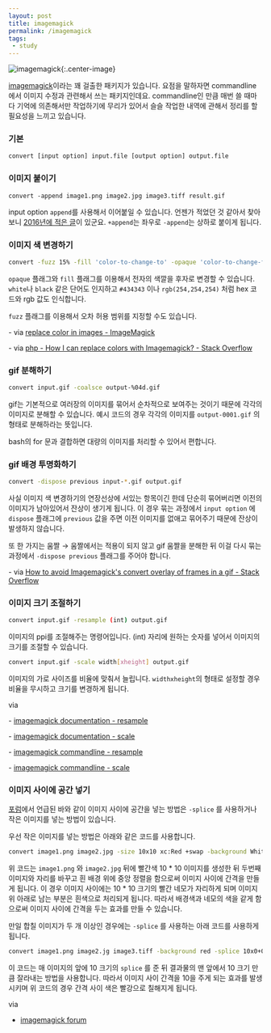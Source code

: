 ```yaml
---
layout: post
title: imagemagick
permalink: /imagemagick
tags: 
 - study
---
```


![imagemagick](https://www.imagemagick.org/image/wizard.jpg){:.center-image}

[imagemagick](https://www.imagemagick.org/script/index.php)이라는 꽤 걸출한 패키지가 있습니다. 요점을 말하자면 commandline에서 이미지 수정과 관련해서 쓰는 패키지인데요. commandline인 만큼 매번 쓸 때마다 기억에 의존해서만 작업하기에 무리가 있어서 슬슬 작업한 내역에 관해서 정리를 할 필요성을 느끼고 있습니다.

### 기본

```bash
convert [input option] input.file [output option] output.file
```

### 이미지 붙이기

```
convert -append image1.png image2.jpg image3.tiff result.gif
```



input option `append`를 사용해서 이어붙일 수 있습니다. 언젠가 적었던 것 같아서 찾아보니 [2016년에 적은 글](https://canorus.github.io/2016/05/21/imagemagick/)이 있군요. `+append`는 좌우로 `-append`는 상하로 붙이게 됩니다.

### 이미지 색 변경하기

```bash
convert -fuzz 15% -fill 'color-to-change-to' -opaque 'color-to-change-from' input.file output.file
```



`opaque` 플래그와 `fill` 플래그를 이용해서 전자의 색깔을 후자로 변경할 수 있습니다. `white`나 `black` 같은 단어도 인지하고 `#434343` 이나 `rgb(254,254,254)` 처럼 hex 코드와 rgb 값도 인식합니다.

`fuzz` 플래그를 이용해서 오차 허용 범위를 지정할 수도 있습니다.

\- via [replace color in images - ImageMagick](https://www.imagemagick.org/discourse-server/viewtopic.php?t=18196)

\- via [php - How I can replace colors with Imagemagick? - Stack Overflow](https://stackoverflow.com/questions/32355068/how-i-can-replace-colors-with-imagemagick)

### gif 분해하기

```bash
convert input.gif -coalsce output-%04d.gif
```

gif는 기본적으로 여러장의 이미지를 묶어서 순차적으로 보여주는 것이기 때문에 각각의 이미지로 분해할 수 있습니다. 예시 코드의 경우 각각의 이미지를 `output-0001.gif` 의 형태로 분해하라는 뜻입니다.

bash의 for 문과 결합하면 대량의 이미지를 처리할 수 있어서 편합니다.

### gif 배경 투명화하기

```bash
convert -dispose previous input-*.gif output.gif
```

사실 이미지 색 변경하기의 연장선상에 서있는 항목이긴 한데 단순히 묶어버리면 이전의 이미지가 남아있어서 잔상이 생기게 됩니다. 이 경우 묶는 과정에서 `input option` 에 `dispose` 플래그에 `previous` 값을 주면 이전 이미지를 없애고 묶어주기 때문에 잔상이 발생하지 않습니다.

또 한 가지는 움짤 → 움짤에서는 적용이 되지 않고 gif 움짤을 분해한 뒤 이걸 다시 묶는 과정에서 `-dispose previous` 플래그를 주어야 합니다.

\- via [How to avoid Imagemagick's convert overlay of frames in a gif - Stack Overflow](https://stackoverflow.com/questions/26239900/how-to-avoid-imagemagicks-convert-overlay-of-frames-in-a-gif)

### 이미지 크기 조절하기

```bash
convert input.gif -resample (int) output.gif
```

이미지의 ppi를 조절해주는 명령어입니다. (int) 자리에 원하는 숫자를 넣어서 이미지의 크기를 조절할 수 있습니다.

```bash
convert input.gif -scale width[xheight] output.gif
```

이미지의 가로 사이즈를 비율에 맞춰서 늘립니다. `widthxheight`의 형태로 설정할 경우 비율을 무시하고 크기를 변경하게 됩니다.

via

\- [imagemagick documentation - resample](https://www.imagemagick.org/Usage/resize/#resample)

\- [imagemagick documentation - scale](https://www.imagemagick.org/Usage/resize/#resize)

\- [imagemagick commandline - resample](https://www.imagemagick.org/script/command-line-options.php?#resample)

\- [imagemagick commandline - scale](https://www.imagemagick.org/script/command-line-options.php?#scale)

### 이미지 사이에 공간 넣기

[포럼](https://www.imagemagick.org/discourse-server/viewtopic.php?t=16383#p59851)에서 언급된 바와 같이 이미지 사이에 공간을 넣는 방법은 `-splice` 를 사용하거나 작은 이미지를 넣는 방법이 있습니다.

우선 작은 이미지를 넣는 방법은 아래와 같은 코드를 사용합니다.

```bash
convert image1.png image2.jpg -size 10x10 xc:Red +swap -background White -gravity Center +append result.png
```

위 코드는 `image1.png` 와 `image2.jpg` 뒤에 빨간색 10 * 10 이미지를 생성한 뒤 두번째 이미지와 자리를 바꾸고 흰 배경 위에 중앙 정렬을 함으로써 이미지 사이에 간격을 만들게 됩니다. 이 경우 이미지 사이에는 10 * 10 크기의 빨간 네모가 자리하게 되며 이미지 위 아래로 남는 부분은 흰색으로 처리되게 됩니다. 따라서 배경색과 네모의 색을 같게 함으로써 이미지 사이에 간격을 두는 효과를 만들 수 있습니다.

만일 합칠 이미지가 두 개 이상인 경우에는 `-splice` 를 사용하는 아래 코드를 사용하게 됩니다.

```bash
convert image1.png image2.jg image3.tiff -background red -splice 10x0+0+0 -gravity center +append +gravity -chop 10X0+0+0 result.png
```

이 코드는 매 이미지의 앞에 10 크기의 `splice` 를 준 뒤 결과물의 맨 앞에서 10 크기 만큼 잘라내는 방법을 사용합니다. 따라서 이미지 사이 간격을 10을 주게 되는 효과를 발생시키며 위 코드의 경우 간격 사이 색은 빨강으로 칠해지게 됩니다.

via

- [imagemagick forum](https://www.imagemagick.org/discourse-server/viewtopic.php?t=16383#p59851)

